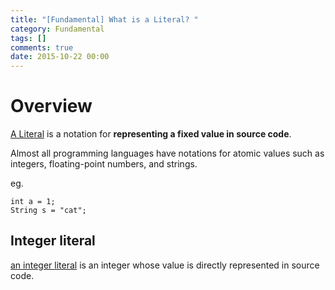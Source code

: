 ```yaml
---
title: "[Fundamental] What is a Literal? "
category: Fundamental
tags: []
comments: true
date: 2015-10-22 00:00
---
```



# Overview

[A Literal](https://en.wikipedia.org/wiki/Literal_(computer_programming)) is a notation for __representing a fixed value in source code__. 

Almost all programming languages have notations for atomic values such as integers, floating-point numbers, and strings.

eg. 

    int a = 1;
    String s = "cat";

## Integer literal 

[an integer literal](https://en.wikipedia.org/wiki/Integer_literal) is an integer whose value is directly represented in source code. 

